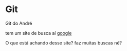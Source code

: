 # Git

Git do André

tem um site de busca aí [google](https://google.com)


O que está achando desse site? faz muitas buscas né?


